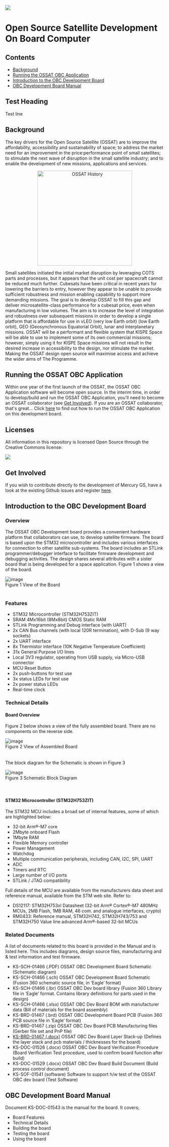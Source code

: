 ![](gui_assets/OSSAT-LOGO-BLUE.png)
# Open Source Satellite Development On Board Computer

## Contents
- [Background](#background)
- [Running the OSSAT OBC Application](#running-the-ossat-obc-application)
- [Introduction to the OBC Development Board](#Introduction-to-the-OBC-Development-Board)
- [OBC Development Board Manual](#OBC-Development-Board-Manual)

## Test Heading
Test line

## Background
The key drivers for the Open Source Satellite (OSSAT) are to improve the affordability, accessibility and
sustainability of space; to address the market need for an improvement in the
price:performance point of small satellites; to stimulate the next wave of disruption
in the small satellite industry; and to enable the development of new missions,
applications and services.
<p style="text-align: center;">
<img src="https://github.com/Open-Source-Satellite/OSSAT_OBC_Dev_Board/blob/main/gui_assets/OSSAT_History.jpg?raw=true" alt="OSSAT History"/ width="300">
</p>
Small satellites initiated the initial market
disruption by leveraging COTS parts and
processes, but it appears that the unit cost
per spacecraft cannot be reduced much
further.  
Cubesats have been critical in recent years for
lowering the barriers to entry, however they
appear to be unable to provide sufficient
robustness and mission enabling capability to
support more demanding missions.  
The goal is to develop OSSAT to fill this gap and deliver microsatellite-class
performance for a cubesat price, even when manufacturing in low volumes. The
aim is to increase the level of integration and robustness over subsequent missions
in order to develop a single platform that is affordable for use in vLEO (very low
Earth orbit) (low Earth orbit), GEO (Geosynchronous Equatorial Orbit), lunar and
interplanetary missions.  
OSSAT will be a performant and flexible
system that KISPE Space will be able to use to implement some of its own
commercial missions; however, simply using it for KISPE Space missions will not
result in the desired increase in accessibility to the design, nor stimulate the
market.  
Making the OSSAT design open source will maximise access and achieve the wider aims of The
Programme.  

## Running the OSSAT OBC Application
Within one year of the first launch of the OSSAT, the OSSAT OBC Application software will become open source. In the interim time, in order to develop/build and run the OSSAT OBC Application, you'll need to become an OSSAT collaborator (see [Get Involved](#get-involved])).
If you are an OSSAT collaborator, that's great... Click [here](/OBC_CODE_README.md) to find out how to run the OSSAT OBC Application on this development board.

## Licenses
All information in this repository is licensed Open Source through the Creative Commons license:

![](gui_assets/CC-BY-SA.jpg)

## Get Involved
If you wish to contribute directly to the development of Mercury GS, have a look at the existing Github issues and register [here](https://www.opensourcesatellite.org/register/).

## Introduction to the OBC Development Board
### Overview
The OSSAT OBC Development board provides a convenient hardware platform that collaborators can use, to develop satellite firmware.
The board is based upon the STM32 microcontroller and includes various interfaces for connection to other satellite sub-systems. 
The board includes an STLink programmer/debugger interface to facilitate firmware development and debugging activities.
The design shares several attributes with a sister board that is being developed for a space application.
Figure 1 shows a view of the board.

![image](https://user-images.githubusercontent.com/111048316/216616583-057bedc1-52d7-4567-b377-4d88b519655f.png)   
Figure 1  View of the Board
<br/>
<br/>
### Features
- STM32 Microcontroller (STM32H753ZIT)
- SRAM 4Mx16bit (8Mx8bit) CMOS Static RAM
- STLink Programming and Debug interface (with UART)
- 2x CAN Bus channels (with local 120R termination), with D-Sub (9 way sockets)
- 2x UART interface
- 8x Thermistor interface (10K Negative Temperature Coefficient)
- 31x General Purpose I/O lines
- Local 3V3 regulator, operating from USB supply, via Micro-USB connector
- MCU Reset Button
- 2x push-buttons for test use
- 3x status LEDs for test use
- 2x power status LEDs
- Real-time clock

### Technical Details
#### Board Overview
Figure 2 below shows a view of the fully assembled board. There are no components on the reverse side.

![image](https://user-images.githubusercontent.com/111048316/216617689-4c41ee5b-1571-40e6-a27d-4a0dc18d36d7.png)   
Figure 2  View of Assembled Board
<br/>   
<br/> 
The block diagram for the Schematic is shown in Figure 3

![image](https://user-images.githubusercontent.com/111048316/216617843-7995490b-6f9a-41d4-85e5-43f7f01a4bd4.png)   
Figure 3  Schematic Block Diagram
<br/>   
<br/> 
#### STM32 Microcontroller (STM32H753ZIT)
The STM32 MCU includes a broad set of internal features, some of which are highlighted below:
- 32-bit Arm®-M7 core
- 2Mbyte onboard Flash
- 1Mbyte RAM
- Flexible Memory controller
- Power Management
- Watchdog
- Multiple communication peripherals, including CAN, I2C, SPI, UART
- ADC
- Timers and RTC
- Large number of I/O ports
- STLink / JTAG compatibility

Full details of the MCU are available from the manufacturers data sheet and reference manual, available from the STM web site. Refer to:
- DS12117: STM32H753xl Datasheet (32-bit Arm® Cortex®-M7 480MHz MCUs, 2MB Flash, 1MB RAM, 46 com. and analogue interfaces, crypto)
- RM0433: Reference manual, STM32H742, STM32H743/753 and STM32H750 Value line advanced Arm®-based 32-bit MCUs

### Related Documents
A list of documents related to this board is provided in the Manual and is listed here. This includes diagrams, design source files, manufacturing and & test information and test firmware.
- KS-SCH-01466 (.PDF) OSSAT OBC Development Board Schematic (Schematic diagram)
- KS-SCH-01466 (.sch) OSSAT OBC Development Board Schematic (Fusion 360 schematic source file, in ‘Eagle’ format)
- KS-SCH-01466 (.lbr) OSSAT OBC Dev board library (Fusion 360 Library file in ‘Eagle’ format. Contains library definitions for parts used in the design)
- KS-SCH-01466 (.xlsx) OSSAT OBC Dev Board BOM with manufacturer data (Bill of materials for the board assembly)
- KS-BRD-01467 (.brd) OSSAT OBC Development Board PCB (Fusion 360 PCB source file in ‘Eagle’ format)
- KS-BRD-01467 (.zip) OSSAT OBC Dev Board PCB Manufacturing files	(Gerber file set and PnP file)
- [KS-BRD-01467 (.docx)](https://github.com/Open-Source-Satellite/OSSAT_OBC_Dev_Board/blob/839900d413415102095e7c0cd3f733d278b116d6/OSSAT%20OBC%20Dev%20Board%20Drawings/KS-BRD-01467-02%20OSSAT%20OBC%20Dev%20board%20PCB%20Layer%20Stackup.docx) OSSAT OBC Dev Board Layer Stack-up (Defines the layer stack and pcb materials / thicknesses for the board)
- KS-DOC-01526 (.docx) OSSAT OBC Dev Board Verification Procedure	(Board Verification Test procedure, used to confirm board function after build)
- KS-DOC-01529 (.docx) OSSAT OBC Dev Board Build Document (Build process control document)
- KS-SOF-01541 (software) Software to support h/w test of the OSSAT OBC dev board	(Test Software)

## OBC Development Board Manual
Document KS-DOC-01543 is the manual for the board. It covers;
- Board Features
- Technical Details
- Building the board
- Testing the board
- Using the board
